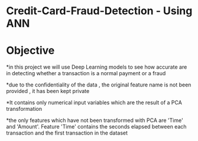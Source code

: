 # Credit-Card-Fraud-Detection - Using ANN



# Objective
*in this project we will use Deep Learning models to see how accurate are in detecting whether a transaction is a normal payment or a fraud

*due to the confidentiality of the data , the original feature name is not been provided , it has been kept private

*It contains only numerical input variables which are the result of a PCA transformation
 
*the only features which have not been transformed with PCA are 'Time' and 'Amount'. Feature 'Time' contains the seconds elapsed between each transaction and the first transaction in the dataset

